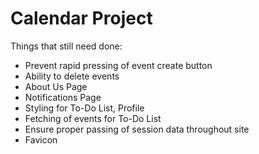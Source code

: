 # Calendar Project


Things that still need done:

  - Prevent rapid pressing of event create button
  - Ability to delete events
  - About Us Page
  - Notifications Page
  - Styling for To-Do List, Profile
  - Fetching of events for To-Do List
  - Ensure proper passing of session data throughout site
  - Favicon
